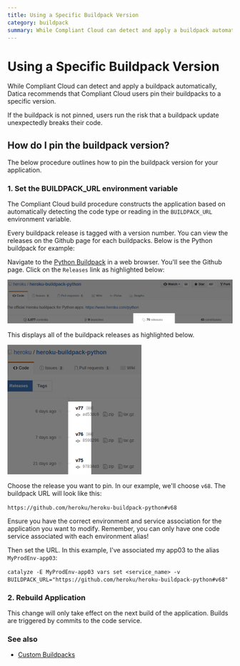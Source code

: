 ```yaml
---
title: Using a Specific Buildpack Version
category: buildpack
summary: While Compliant Cloud can detect and apply a buildpack automatically, Datica recommends that Compliant Cloud users pin their buildpacks to a specific version.
---
```


# Using a Specific Buildpack Version

While Compliant Cloud can detect and apply a buildpack automatically, Datica recommends that Compliant Cloud users pin their buildpacks to a specific version.

If the buildpack is not pinned, users run the risk that a buildpack update unexpectedly breaks their code.

## How do I pin the buildpack version?

The below procedure outlines how to pin the buildpack version for your application.

### 1. Set the BUILDPACK_URL environment variable

The Compliant Cloud build procedure constructs the application based on automatically detecting the code type or reading in the `BUILDPACK_URL` environment variable.

Every buildpack release is tagged with a version number. You can view the releases on the Github page for each buildpacks. Below is the Python buildpack for example:

Navigate to the [Python Buildpack](https://github.com/heroku/heroku-buildpack-python) in a web browser. You'll see the Github page. Click on the `Releases` link as highlighted below:

![Python](images/buildpack_release_frontpage.png)

This displays all of the buildpack releases as highlighted below.

![Python_Releases](images/buildpack_release_github.png)

Choose the release you want to pin. In our example, we'll choose `v68`. The buildpack URL will look like this:

`https://github.com/heroku/heroku-buildpack-python#v68`

Ensure you have the correct environment and service association for the application you want to modify. Remember, you can only have one code service associated with each environment alias!

Then set the URL. In this example, I've associated my app03 to the alias `MyProdEnv-app03`:

`catalyze -E MyProdEnv-app03 vars set <service_name> -v BUILDPACK_URL="https://github.com/heroku/heroku-buildpack-python#v68"`

### 2. Rebuild Application

This change will only take effect on the next build of the application. Builds are triggered by commits to the code service.

### See also

* [Custom Buildpacks](/compliant-cloud/articles/buildpacks-custom)
